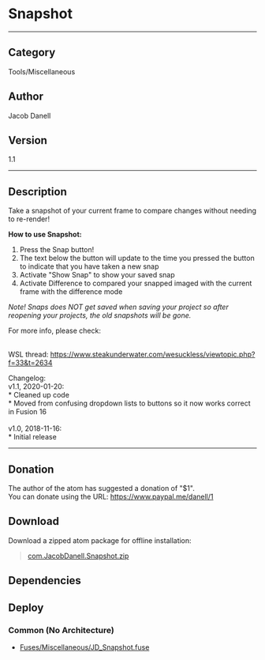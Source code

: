 # Snapshot
___

## Category
Tools/Miscellaneous

## Author
Jacob Danell

## Version
1.1

___

## Description
<p>Take a snapshot of your current frame to compare changes without needing to re-render!</p>

<p><strong>How to use Snapshot:</strong>
<ol>
<li>Press the Snap button!</li>
<li>The text below the button will update to the time you pressed the button to indicate that you have taken a new snap</li>
<li>Activate "Show Snap" to show your saved snap</li>
<li>Activate Difference to compared your snapped imaged with the current frame with the difference mode</li>
</ol>
</p>

<p><i>Note! Snaps does NOT get saved when saving your project so after reopening your projects, the old snapshots will be gone.</i></p>

<p>For more info, please check:</p>

<br>WSL thread: <a href="https://www.steakunderwater.com/wesuckless/viewtopic.php?f=33&t=2634">https://www.steakunderwater.com/wesuckless/viewtopic.php?f=33&t=2634</a></br>

<p>
Changelog: <br />
v1.1, 2020-01-20: <br />
* Cleaned up code <br />
* Moved from confusing dropdown lists to buttons so it now works correct in Fusion 16 <br />
<br />
v1.0, 2018-11-16: <br />
* Initial release
</p>

___

## Donation
The author of the atom has suggested a donation of "$1".  
You can donate using the URL: <a href="https://www.paypal.me/danell/1">https://www.paypal.me/danell/1</a>

## Download

Download a zipped atom package for offline installation:
> [com.JacobDanell.Snapshot.zip](https://gitlab.com/WeSuckLess/Reactor/-/archive/master/Reactor-master.zip?path=Atoms/com.JacobDanell.Snapshot)  

## Dependencies

## Deploy

### Common (No Architecture)

<ul>
<li><a href="https://gitlab.com/WeSuckLess/Reactor/-/blob/master/Atoms/com.JacobDanell.Snapshot/Fuses/Miscellaneous/JD_Snapshot.fuse?ref_type=heads">Fuses/Miscellaneous/JD_Snapshot.fuse</a></li>
</ul>
